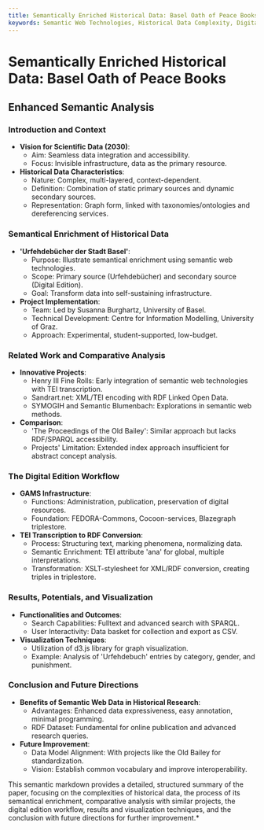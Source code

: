 ```yaml
---
title: Semantically Enriched Historical Data: Basel Oath of Peace Books
keywords: Semantic Web Technologies, Historical Data Complexity, Digital Edition, Basel Oath of Peace Books, GAMS, TEI, RDF, SKOS, Data Visualization
---
```


# Semantically Enriched Historical Data: Basel Oath of Peace Books

## Enhanced Semantic Analysis

### Introduction and Context
- **Vision for Scientific Data (2030)**: 
  - Aim: Seamless data integration and accessibility.
  - Focus: Invisible infrastructure, data as the primary resource.
- **Historical Data Characteristics**:
  - Nature: Complex, multi-layered, context-dependent.
  - Definition: Combination of static primary sources and dynamic secondary sources.
  - Representation: Graph form, linked with taxonomies/ontologies and dereferencing services.

### Semantical Enrichment of Historical Data
- **'Urfehdebücher der Stadt Basel'**:
  - Purpose: Illustrate semantical enrichment using semantic web technologies.
  - Scope: Primary source (Urfehdebücher) and secondary source (Digital Edition).
  - Goal: Transform data into self-sustaining infrastructure.
- **Project Implementation**:
  - Team: Led by Susanna Burghartz, University of Basel.
  - Technical Development: Centre for Information Modelling, University of Graz.
  - Approach: Experimental, student-supported, low-budget.

### Related Work and Comparative Analysis
- **Innovative Projects**:
  - Henry III Fine Rolls: Early integration of semantic web technologies with TEI transcription.
  - Sandrart.net: XML/TEI encoding with RDF Linked Open Data.
  - SYMOGIH and Semantic Blumenbach: Explorations in semantic web methods.
- **Comparison**:
  - 'The Proceedings of the Old Bailey': Similar approach but lacks RDF/SPARQL accessibility.
  - Projects' Limitation: Extended index approach insufficient for abstract concept analysis.

### The Digital Edition Workflow
- **GAMS Infrastructure**:
  - Functions: Administration, publication, preservation of digital resources.
  - Foundation: FEDORA-Commons, Cocoon-services, Blazegraph triplestore.
- **TEI Transcription to RDF Conversion**:
  - Process: Structuring text, marking phenomena, normalizing data.
  - Semantic Enrichment: TEI attribute 'ana' for global, multiple interpretations.
  - Transformation: XSLT-stylesheet for XML/RDF conversion, creating triples in triplestore.

### Results, Potentials, and Visualization
- **Functionalities and Outcomes**:
  - Search Capabilities: Fulltext and advanced search with SPARQL.
  - User Interactivity: Data basket for collection and export as CSV.
- **Visualization Techniques**:
  - Utilization of d3.js library for graph visualization.
  - Example: Analysis of 'Urfehdebuch' entries by category, gender, and punishment.

### Conclusion and Future Directions
- **Benefits of Semantic Web Data in Historical Research**:
  - Advantages: Enhanced data expressiveness, easy annotation, minimal programming.
  - RDF Dataset: Fundamental for online publication and advanced research queries.
- **Future Improvement**:
  - Data Model Alignment: With projects like the Old Bailey for standardization.
  - Vision: Establish common vocabulary and improve interoperability.

This semantic markdown provides a detailed, structured summary of the paper, focusing on the complexities of historical data, the process of its semantical enrichment, comparative analysis with similar projects, the digital edition workflow, results and visualization techniques, and the conclusion with future directions for further improvement.*